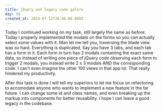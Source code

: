 ```yaml
---
title: jQuery and legacy code galore
day: 10
created_at: 2024-07-12T20:46:00.000Z
---
```

Today I continued working on my task, still largely the same as before. Today I properly implemented the modals on the forms so you can actually select some values with it. Man let me tell you, traversing the blade view was so hard. Everything is duplicated. Say you have 3 tabs, and each tab has a form in it. Each form in turn has 2 modals containing the exact same data, so instead of writing one piece of jQuery code observing each form to trigger 2 modals, you instead write 2 x 3 modals AND the corresponding code. I can't even imagine the other 100 views in that app lol. That really hindered my productivity.

After this task is done I will tell my superiors to let me focus on refactoring to accomodate anyone who wants to implement a new feature in the far future. I can change some id and class names, and even breaking up the markup into components for better reusability. I hope I can leave a good legacy in the codebase.
